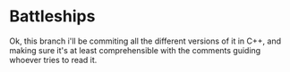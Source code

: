 # Battleships
Ok, this branch i'll be commiting all the different versions of it in C++, and making sure it's at least comprehensible with the comments guiding
whoever tries to read it.
